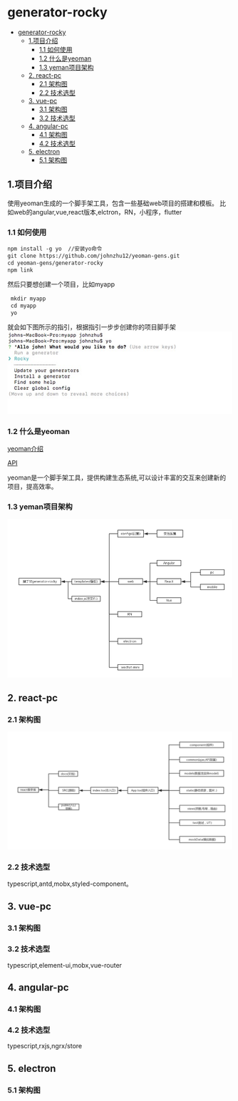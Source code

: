 
# generator-rocky

<!-- @import "[TOC]" {cmd="toc" depthFrom=1 depthTo=6 orderedList=false} -->

<!-- code_chunk_output -->

* [generator-rocky](#generator-rocky)
	* [1.项目介绍](#1项目介绍)
		* [1.1 如何使用](#11-如何使用)
		* [1.2 什么是yeoman](#12-什么是yeoman)
		* [1.3 yeman项目架构](#13-yeman项目架构)
	* [2. react-pc](#2-react-pc)
		* [2.1 架构图](#21-架构图)
		* [2.2 技术选型](#22-技术选型)
	* [3. vue-pc](#3-vue-pc)
		* [3.1 架构图](#31-架构图)
		* [3.2 技术选型](#32-技术选型)
	* [4. angular-pc](#4-angular-pc)
		* [4.1 架构图](#41-架构图)
		* [4.2 技术选型](#42-技术选型)
	* [5. electron](#5-electron)
		* [5.1 架构图](#51-架构图)

<!-- /code_chunk_output -->

## 1.项目介绍

使用yeoman生成的一个脚手架工具，包含一些基础web项目的搭建和模板。
比如web的angular,vue,react版本,elctron，RN，小程序，flutter

### 1.1 如何使用

```shell
npm install -g yo  //安装yo命令
git clone https://github.com/johnzhu12/yeoman-gens.git
cd yeoman-gens/generator-rocky
npm link
```

然后只要想创建一个项目，比如myapp

```shell
 mkdir myapp
 cd myapp
 yo
```

就会如下图所示的指引，根据指引一步步创建你的项目脚手架
![step1](./docs/imgs/demo1.png)

### 1.2 什么是yeoman

[yeoman介绍](http://yeoman.io)

[API](http://yeoman.io/generator/Generator.html)

yeoman是一个脚手架工具，提供构建生态系统,可以设计丰富的交互来创建新的项目，提高效率。

### 1.3 yeman项目架构

![yeoman-arch](./docs/imgs/yeoman-arch.jpg)

## 2. react-pc

### 2.1 架构图

![react-arch](./docs/imgs/react-arch.jpg)

### 2.2 技术选型

typescript,antd,mobx,styled-component。

## 3. vue-pc

### 3.1 架构图

### 3.2 技术选型

typescript,element-ui,mobx,vue-router

## 4. angular-pc

### 4.1 架构图

### 4.2 技术选型

typescript,rxjs,ngrx/store

## 5. electron

### 5.1 架构图